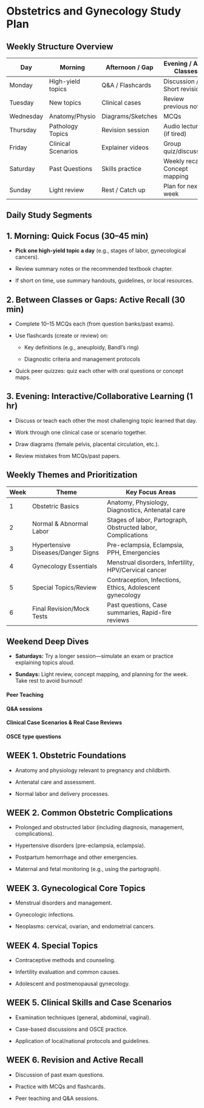# Obstetrics and Gynecology Study Plan
## Weekly Structure Overview

|Day|Morning|Afternoon / Gap|Evening / After Classes|
|---|---|---|---|
|Monday|High-yield topics|Q&A / Flashcards|Discussion / Short revision|
|Tuesday|New topics|Clinical cases|Review previous notes|
|Wednesday|Anatomy/Physio|Diagrams/Sketches|MCQs|
|Thursday|Pathology Topics|Revision session|Audio lectures (if tired)|
|Friday|Clinical Scenarios|Explainer videos|Group quiz/discussion|
|Saturday|Past Questions|Skills practice|Weekly recap / Concept mapping|
|Sunday|Light review|Rest / Catch up|Plan for next week|

## Daily Study Segments

## 1. Morning: Quick Focus (30–45 min)

- **Pick one high-yield topic a day** (e.g., stages of labor, gynecological cancers).
    
- Review summary notes or the recommended textbook chapter.
    
- If short on time, use summary handouts, guidelines, or local resources.
    

## 2. Between Classes or Gaps: Active Recall (30 min)

- Complete 10–15 MCQs each (from question banks/past exams).
    
- Use flashcards (create or review) on:
    
    - Key definitions (e.g., aneuploidy, Bandl’s ring)
        
    - Diagnostic criteria and management protocols
        
- Quick peer quizzes: quiz each other with oral questions or concept maps.
    

## 3. Evening: Interactive/Collaborative Learning (1 hr)

- Discuss or teach each other the most challenging topic learned that day.
    
- Work through one clinical case or scenario together.
    
- Draw diagrams (female pelvis, placental circulation, etc.).
    
- Review mistakes from MCQs/past papers.
    

## Weekly Themes and Prioritization

|Week|Theme|Key Focus Areas|
|---|---|---|
|1|Obstetric Basics|Anatomy, Physiology, Diagnostics, Antenatal care|
|2|Normal & Abnormal Labor|Stages of labor, Partograph, Obstructed labor, Complications|
|3|Hypertensive Diseases/Danger Signs|Pre-eclampsia, Eclampsia, PPH, Emergencies|
|4|Gynecology Essentials|Menstrual disorders, Infertility, HPV/Cervical cancer|
|5|Special Topics/Review|Contraception, Infections, Ethics, Adolescent gynecology|
|6|Final Revision/Mock Tests|Past questions, Case summaries, Rapid-fire reviews|


## Weekend Deep Dives

- **Saturdays:** Try a longer session—simulate an exam or practice explaining topics aloud.
    
- **Sundays:** Light review, concept mapping, and planning for the week. Take rest to avoid burnout!


#### Peer Teaching
#### Q&A sessions
#### Clinical Case Scenarios & Real Case Reviews
#### OSCE type questions


## WEEK 1. Obstetric Foundations

- Anatomy and physiology relevant to pregnancy and childbirth.
    
- Antenatal care and assessment.
    
- Normal labor and delivery processes.
    

## WEEK 2. Common Obstetric Complications

- Prolonged and obstructed labor (including diagnosis, management, complications).
    
- Hypertensive disorders (pre-eclampsia, eclampsia).
    
- Postpartum hemorrhage and other emergencies.
    
- Maternal and fetal monitoring (e.g., using the partograph).
    

## WEEK 3. Gynecological Core Topics

- Menstrual disorders and management.
    
- Gynecologic infections.
    
- Neoplasms: cervical, ovarian, and endometrial cancers.
    

## WEEK 4. Special Topics

- Contraceptive methods and counseling.
    
- Infertility evaluation and common causes.
    
- Adolescent and postmenopausal gynecology.
    

## WEEK 5. Clinical Skills and Case Scenarios

- Examination techniques (general, abdominal, vaginal).
    
- Case-based discussions and OSCE practice.
    
- Application of local/national protocols and guidelines.
    

## WEEK 6. Revision and Active Recall

- Discussion of past exam questions.
    
- Practice with MCQs and flashcards.
    
- Peer teaching and Q&A sessions.
